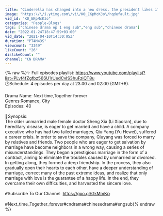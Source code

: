 ```yaml
---
title: "Cinderella has changed into a new dress, the president likes it very much"
image: "https:\/\/i.ytimg.com\/vi\/K0_EKpMcK3o\/hqdefault.jpg"
vid_id: "K0_EKpMcK3o"
categories: "People-Blogs"
tags: ["chinese drama ep 1 eng sub","eng sub","chinese drama"]
date: "2022-01-24T18:47:59+03:00"
vid_date: "2021-04-10T14:30:05Z"
duration: "PT4M43S"
viewcount: "3349"
likeCount: "26"
dislikeCount: ""
channel: "CN DRAMA"
---
```

{% raw %}✨ Full episodes playlist: <a rel="nofollow" target="blank" href="https://www.youtube.com/playlist?list=PLvf4fZgfbz566U1rUedCvIS3huFziQT8u">https://www.youtube.com/playlist?list=PLvf4fZgfbz566U1rUedCvIS3huFziQT8u</a><br />🕒Schedule: 4 episodes per day at 23:00 and 02:00 (GMT+8).<br /><br />Drama Name: Next time,Together forever<br />Genres:Romance, City<br />Episodes: 40<br /><br />💬Synopsis:<br />The older unmarried male female doctor Sheng Xia (Li Xiaoran), due to hereditary disease, is eager to get married and have a child. A company executive who has had two failed marriages, Qiu Yang (Yu Hewei), suffered a career crisis. In order to save the company, Qiuyang was forced to marry by relatives and friends. Two people who are eager to get salvation by marriage have become neighbors in a wrong way, causing a series of misunderstandings. They began a prestigious marriage in the form of a contract, aiming to eliminate the troubles caused by unmarried or divorced. In getting along, they formed a deep friendship. In the process, they also gradually open their hearts to each other, have a deeper understanding of marriage, correct many of the past extreme ideas, and realize that only marriage with love is the guarantee of a happy life. In the end, they overcame their own difficulties, and harvested the sincere love.<br /><br />💕Subscribe To Our Channel: <a rel="nofollow" target="blank" href="https://goo.gl/GkMmKp">https://goo.gl/GkMmKp</a><br /><br />#Next_time_Together_forever#cndrama#chinesedrama#engsub{% endraw %}
